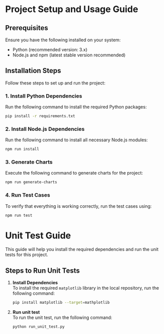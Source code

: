 # Project Setup and Usage Guide

## Prerequisites
Ensure you have the following installed on your system:
- Python (recommended version: 3.x)
- Node.js and npm (latest stable version recommended)

## Installation Steps
Follow these steps to set up and run the project:

### 1. Install Python Dependencies
Run the following command to install the required Python packages:
```sh
pip install -r requirements.txt
```

### 2. Install Node.js Dependencies
Run the following command to install all necessary Node.js modules:
```sh
npm run install
```

### 3. Generate Charts
Execute the following command to generate charts for the project:
```sh
npm run generate-charts
```

### 4. Run Test Cases
To verify that everything is working correctly, run the test cases using:
```sh
npm run test
```
# Unit Test Guide

This guide will help you install the required dependencies and run the unit tests for this project.

## Steps to Run Unit Tests

1. **Install Dependencies**  
   To install the required `matplotlib` library in the local repository, run the following command:

   ```bash
   pip install matplotlib --target=mathplotlib
2. **Run unit test**  
   To run the unit test, run the following command:

   ```bash
   python run_unit_test.py


